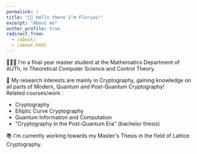 ```yaml
---
permalink: /
title: "👋🏼 Hello there I'm Florias!"
excerpt: "About me"
author_profile: true
redirect_from: 
  - /about/
  - /about.html
---
```



👨🏻‍💻 I'm a final year master student at the Mathematics Department of AUTh, in Theoretical Computer Science and Control Theory.

🔬 My research interests are mainly in Cryptography, gaining knowledge on all parts of Modern, Quantum and Post-Quantum Cryptography!  
   Related courses/work :   
   - Cryptography
   - Elliptic Curve Cryptography
   - Quantum Information and Computation
   - "Cryptography in the Post-Quantum Era" (bachelor thesis)


📚 I'm currently working towards my Master's Thesis in the field of Lattice Cryptography.

